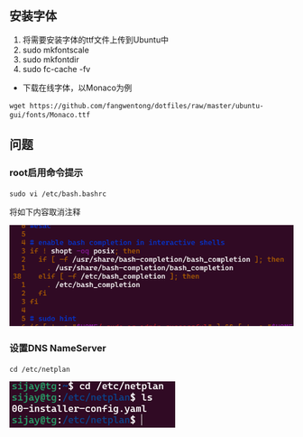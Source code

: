 ## 安装字体

1. 将需要安装字体的ttf文件上传到Ubuntu中
2. sudo mkfontscale
3. sudo mkfontdir
4. sudo fc-cache -fv

- 下载在线字体，以Monaco为例

```shell
wget https://github.com/fangwentong/dotfiles/raw/master/ubuntu-gui/fonts/Monaco.ttf
```

## 问题

### root启用命令提示

`sudo vi /etc/bash.bashrc`

将如下内容取消注释

![img.png](img/img.png)

### 设置DNS NameServer

`cd /etc/netplan`

![b7319eea](img/b7319eea.png)




